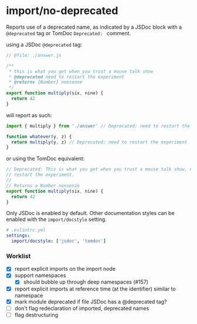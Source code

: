 # import/no-deprecated

Reports use of a deprecated name, as indicated by a JSDoc block with a `@deprecated`
tag or TomDoc `Deprecated: ` comment.

using a JSDoc `@deprecated` tag:

```js
// @file: ./answer.js

/**
 * this is what you get when you trust a mouse talk show
 * @deprecated need to restart the experiment
 * @returns {Number} nonsense
 */
export function multiply(six, nine) {
  return 42
}
```

will report as such:

```js
import { multiply } from './answer' // Deprecated: need to restart the experiment

function whatever(y, z) {
  return multiply(y, z) // Deprecated: need to restart the experiment
}
```

or using the TomDoc equivalent:

```js
// Deprecated: This is what you get when you trust a mouse talk show, need to
// restart the experiment.
//
// Returns a Number nonsense
export function multiply(six, nine) {
  return 42
}
```

Only JSDoc is enabled by default. Other documentation styles can be enabled with
the `import/docstyle` setting.


```yaml
# .eslintrc.yml
settings:
  import/docstyle: ['jsdoc', 'tomdoc']
```

### Worklist

- [x] report explicit imports on the import node
- [x] support namespaces
  - [x] should bubble up through deep namespaces (#157)
- [x] report explicit imports at reference time (at the identifier) similar to namespace
- [x] mark module deprecated if file JSDoc has a @deprecated tag?
- [ ] don't flag redeclaration of imported, deprecated names
- [ ] flag destructuring

